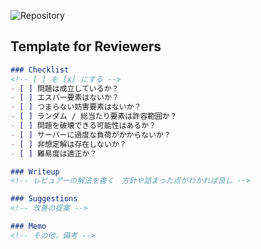 ![Repository](https://github.com/KosenXmasCTF/change_me)

<!-- なにか言いたいことがあれば -->

## Template for Reviewers
```md
### Checklist
<!-- [ ] を [x] にする -->
- [ ] 問題は成立しているか？
- [ ] エスパー要素はないか？
- [ ] つまらない妨害要素はないか？
- [ ] ランダム / 総当たり要素は許容範囲か？
- [ ] 問題を破壊できる可能性はあるか？
- [ ] サーバーに過度な負荷がかからないか？
- [ ] 非想定解は存在しないか？
- [ ] 難易度は適正か？

### Writeup
<!-- レビュアーの解法を書く　方針や詰まった点がわかれば良し -->

### Suggestions
<!-- 改善の提案 -->

### Memo
<!-- その他，備考 -->
```
